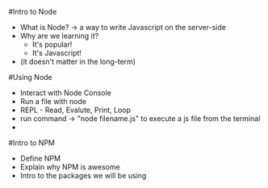 #Intro to Node

* What is Node? -> a way to write Javascript on the server-side
* Why are we learning it?
    *  It's popular!
    *  It's Javascript!
* (it doesn't matter in the long-term)


#Using Node

* Interact with Node Console
* Run a file with node
* REPL - Read, Evalute, Print, Loop
* run command -> "node filename.js" to execute a js file from the terminal
* 

#Intro to NPM

* Define NPM
* Explain why NPM is awesome
* Intro to the packages we will be using